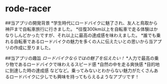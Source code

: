 # rode-racer

##当アプリの開発背景
*学生時代にロードバイクに魅了され、友人と鳥取から神戸まで自転車旅行に行きました。
*往復300km以上を自転車で走る体験はかなりしんどかったですが、それ以上に最高の達成感を味わえました。
*誰でも乗れる自転車であるロードバイクの魅力を多くの人に伝えたいとの思いから当アプリの作成に至りました。

##当アプリの趣旨
*ロードバイクならではの魅了を伝えたい！*
*人力で最高の乗り物であるロードバイクで味わえるスピード感
*自然の中を走る爽快感
*目的地に到達した時の達成感
などなど。乗ってみないとわからない魅力がたくさんあるロードバイクに少しでも興味を持ってもらえるようなアプリです！
